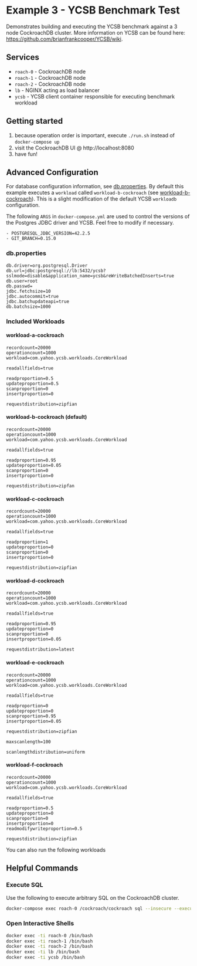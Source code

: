 # Example 3 - YCSB Benchmark Test
Demonstrates building and executing the YCSB benchmark against a 3 node CockroachDB cluster.  More information on YCSB can be found here: https://github.com/brianfrankcooper/YCSB/wiki.

## Services
* `roach-0` - CockroachDB node
* `roach-1` - CockroachDB node
* `roach-2` - CockroachDB node
* `lb` - NGINX acting as load balancer
* `ycsb` - YCSB client container responsible for executing benchmark workload

## Getting started
1) because operation order is important, execute `./run.sh` instead of `docker-compose up`
2) visit the CockroachDB UI @ http://localhost:8080
3) have fun!


## Advanced Configuration
For database configuration information, see [db.properties](ycsb/db.properties).  By default this example executes a `workload` called `workload-b-cockroach` (see [workload-b-cockroach](ycsb/workload-b-cockroach)).  This is a slight modification of the default YCSB `workloadb` configuration.

The following `ARGS` in `docker-compose.yml` are used to control the versions of the Postgres JDBC driver and YCSB.  Feel free to modify if necessary.

```
- POSTGRESQL_JDBC_VERSION=42.2.5
- GIT_BRANCH=0.15.0
```

### db.properties
```properties
db.driver=org.postgresql.Driver
db.url=jdbc:postgresql://lb:5432/ycsb?sslmode=disable&application_name=ycsb&reWriteBatchedInserts=true
db.user=root
db.passwd=
jdbc.fetchsize=10
jdbc.autocommit=true
jdbc.batchupdateapi=true
db.batchsize=1000
```

### Included Workloads

#### workload-a-cockroach
```properties
recordcount=20000
operationcount=1000
workload=com.yahoo.ycsb.workloads.CoreWorkload

readallfields=true

readproportion=0.5
updateproportion=0.5
scanproportion=0
insertproportion=0

requestdistribution=zipfian
```

#### workload-b-cockroach (default)
```properties
recordcount=20000
operationcount=1000
workload=com.yahoo.ycsb.workloads.CoreWorkload

readallfields=true

readproportion=0.95
updateproportion=0.05
scanproportion=0
insertproportion=0

requestdistribution=zipfan
```

#### workload-c-cockroach
```properties
recordcount=20000
operationcount=1000
workload=com.yahoo.ycsb.workloads.CoreWorkload

readallfields=true

readproportion=1
updateproportion=0
scanproportion=0
insertproportion=0

requestdistribution=zipfian
```

#### workload-d-cockroach
```properties
recordcount=20000
operationcount=1000
workload=com.yahoo.ycsb.workloads.CoreWorkload

readallfields=true

readproportion=0.95
updateproportion=0
scanproportion=0
insertproportion=0.05

requestdistribution=latest
```

#### workload-e-cockroach
```properties
recordcount=20000
operationcount=1000
workload=com.yahoo.ycsb.workloads.CoreWorkload

readallfields=true

readproportion=0
updateproportion=0
scanproportion=0.95
insertproportion=0.05

requestdistribution=zipfian

maxscanlength=100

scanlengthdistribution=uniform
```

#### workload-f-cockroach
```properties
recordcount=20000
operationcount=1000
workload=com.yahoo.ycsb.workloads.CoreWorkload

readallfields=true

readproportion=0.5
updateproportion=0
scanproportion=0
insertproportion=0
readmodifywriteproportion=0.5

requestdistribution=zipfian
```

You can also run the following workloads 

## Helpful Commands

### Execute SQL
Use the following to execute arbitrary SQL on the CockroachDB cluster.
```bash
docker-compose exec roach-0 /cockroach/cockroach sql --insecure --execute="select * from ycsb.usertable;"
```

### Open Interactive Shells
```bash
docker exec -ti roach-0 /bin/bash
docker exec -ti roach-1 /bin/bash
docker exec -ti roach-2 /bin/bash
docker exec -ti lb /bin/bash
docker exec -ti ycsb /bin/bash
```